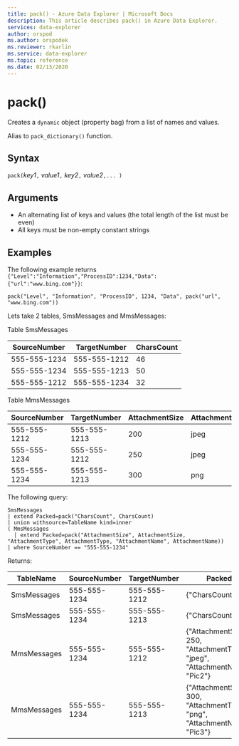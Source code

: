 ```yaml
---
title: pack() - Azure Data Explorer | Microsoft Docs
description: This article describes pack() in Azure Data Explorer.
services: data-explorer
author: orspod
ms.author: orspodek
ms.reviewer: rkarlin
ms.service: data-explorer
ms.topic: reference
ms.date: 02/13/2020
---
```

# pack()

Creates a `dynamic` object (property bag) from a list of names and values.

Alias to `pack_dictionary()` function.

## Syntax

`pack(`*key1*`,` *value1*`,` *key2*`,` *value2*`,... )`

## Arguments

* An alternating list of keys and values (the total length of the list must be even)
* All keys must be non-empty constant strings

## Examples

The following example returns `{"Level":"Information","ProcessID":1234,"Data":{"url":"www.bing.com"}}`:

```kusto
pack("Level", "Information", "ProcessID", 1234, "Data", pack("url", "www.bing.com"))
```

Lets take 2 tables, SmsMessages and MmsMessages:

Table SmsMessages 

|SourceNumber |TargetNumber| CharsCount
|---|---|---
|555-555-1234 |555-555-1212 | 46 
|555-555-1234 |555-555-1213 | 50 
|555-555-1212 |555-555-1234 | 32 

Table MmsMessages 

|SourceNumber |TargetNumber| AttachmentSize | AttachmentType | AttachmentName
|---|---|---|---|---
|555-555-1212 |555-555-1213 | 200 | jpeg | Pic1
|555-555-1234 |555-555-1212 | 250 | jpeg | Pic2
|555-555-1234 |555-555-1213 | 300 | png | Pic3

The following query:
```kusto
SmsMessages 
| extend Packed=pack("CharsCount", CharsCount) 
| union withsource=TableName kind=inner 
( MmsMessages 
  | extend Packed=pack("AttachmentSize", AttachmentSize, "AttachmentType", AttachmentType, "AttachmentName", AttachmentName))
| where SourceNumber == "555-555-1234"
``` 

Returns:

|TableName |SourceNumber |TargetNumber | Packed
|---|---|---|---
|SmsMessages|555-555-1234 |555-555-1212 | {"CharsCount": 46}
|SmsMessages|555-555-1234 |555-555-1213 | {"CharsCount": 50}
|MmsMessages|555-555-1234 |555-555-1212 | {"AttachmentSize": 250, "AttachmentType": "jpeg", "AttachmentName": "Pic2"}
|MmsMessages|555-555-1234 |555-555-1213 | {"AttachmentSize": 300, "AttachmentType": "png", "AttachmentName": "Pic3"}
